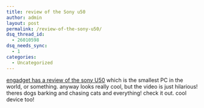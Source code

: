 ```yaml
---
title: review of the Sony u50
author: admin
layout: post
permalink: /review-of-the-sony-u50/
dsq_thread_id:
  - 26010598
dsq_needs_sync:
  - 1
categories:
  - Uncategorized
---
```

[engadget has a review of the sony U50][1] which is the smallest PC in the world, or something. anyway looks really cool, but the video is just hilarious! theres dogs barking and chasing cats and everything! check it out. cool device too!

 [1]: http://features.engadget.com/entry/7312188118797398/